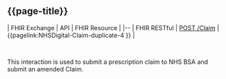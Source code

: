 ## {{page-title}}

| FHIR Exchange | API | FHIR Resource |
|--
| FHIR RESTful | <a href="https://digital.nhs.uk/developer/api-catalogue/electronic-prescription-service-fhir#api-Dispensing-send-dispense-claim-message">POST /Claim</a> | {{pagelink:NHSDigital-Claim-duplicate-4 }} |


<br>

This interaction is used to submit a prescription claim to NHS BSA and submit an amended Claim.